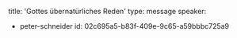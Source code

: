 title: 'Gottes übernatürliches Reden'
type: message
speaker:
  - peter-schneider
id: 02c695a5-b83f-409e-9c65-a59bbbc725a9
